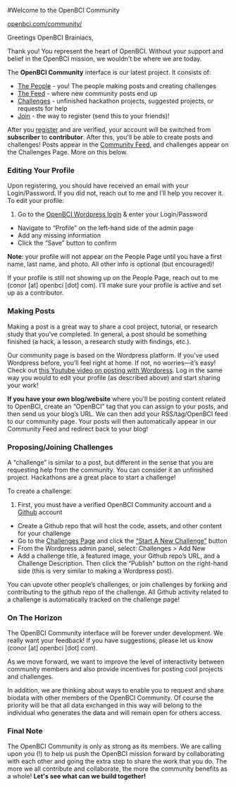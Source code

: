 #Welcome to the OpenBCI Community

[openbci.com/community/](http://openbci.com/community/)

Greetings OpenBCI Brainiacs,

Thank you! You represent the heart of OpenBCI. Without your support and belief in the OpenBCI mission, we wouldn't be where we are today.

The **OpenBCI Community** interface is our latest project. It consists of:

* [The People](http://openbci.com/community/people/) - you! The people making posts and creating challenges
* [The Feed](http://openbci.com/community/) - where new community posts end up
* [Challenges](http://openbci.com/community/challenges/) - unfinished hackathon projects, suggested projects, or requests for help
* [Join](http://openbci.com/community/wp-login.php?action=register) - the way to register (send this to your friends)!

After you [register](http://openbci.com/community/wp-login.php?action=register) and are verified, your account will be switched from **subscriber** to **contributor**. After this, you'll be able to create posts and challenges! Posts appear in the [Community Feed](http://openbci.com/community/), and challenges appear on the Challenges Page. More on this below.

### Editing Your Profile

Upon registering, you should have received an email with your Login/Password. If you did not, reach out to me and I’ll help you recover it. To edit your profile:

1. Go to the [OpenBCI Wordpress login](http://openbci.com/community/wp-login.php) & enter your Login/Password
* Navigate to “Profile” on the left-hand side of the admin page
* Add any missing information
* Click the “Save” button to confirm

**Note**: your profile will not appear on the People Page until you have a first name, last name, and photo. All other info is optional (but encouraged)!

If your profile is still not showing up on the People Page, reach out to me (conor [at] openbci [dot] com). I’ll make sure your profile is active and set up as a contributor.

### Making Posts

Making a post is a great way to share a cool project, tutorial, or research study that you’ve completed. In general, a post should be something finished (a hack, a lesson, a research study with findings, etc.).

Our community page is based on the Wordpress platform. If you’ve used Wordpress before, you’ll feel right at home. If not, no worries—it’s easy! Check out [this Youtube video on posting with Wordpress](https://www.youtube.com/watch?v=vX0DMAjtZZg). Log in the same way you would to edit your profile (as described above) and start sharing your work!

**If you have your own blog/website** where you’ll be posting content related to OpenBCI, create an “OpenBCI” tag that you can assign to your posts, and then send us your blog’s URL. We can then add your RSS/tag/OpenBCI feed to our community page. Your posts will then automatically appear in our Community Feed and redirect back to your blog!

### Proposing/Joining Challenges

A “challenge” is similar to a post, but different in the sense that you are requesting help from the community. You can consider it an unfinished project. Hackathons are a great place to start a challenge!

To create a challenge:

1. First, you must have a verified OpenBCI Community account and a [Github](https://github.com/) account
* Create a Github repo that will host the code, assets, and other content for your challenge
* Go to the [Challenges Page](http://openbci.com/community/challenges/) and click the [“Start A New Challenge”](http://openbci.com/community/wp-admin/post-new.php?post_type=challenge) button
* From the Wordpress admin panel, select: Challenges > Add New
* Add a challenge title, a featured image, your Github repo’s URL, and a Challenge Description. Then click the “Publish” button on the right-hand side (this is very similar to making a Wordpress post).

You can upvote other people’s challenges, or join challenges by forking and contributing to the github repo of the challenge. All Github activity related to a challenge is automatically tracked on the challenge page!

### On The Horizon

The OpenBCI Community interface will be forever under development. We really want your feedback! If you have suggestions, please let us know (conor [at] openbci [dot] com).

As we move forward, we want to improve the level of interactivity between community members and also provide incentives for posting cool projects and challenges. 

In addition, we are thinking about ways to enable you to request and share biodata with other members of the OpenBCI Community. Of course the priority will be that all data exchanged in this way will belong to the individual who generates the data and will remain open for others access.

### Final Note

The OpenBCI Community is only as strong as its members. We are calling upon you (!) to help us push the OpenBCI mission forward by collaborating with each other and going the extra step to share the work that you do. The more we all contribute and collaborate, the more the community benefits as a whole! **Let's see what can we build together!**



